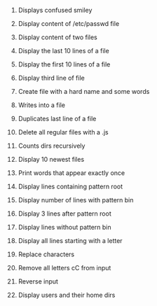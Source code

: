 

1.	Displays confused smiley

2.	Display content of /etc/passwd file

3.	Display content of two files

4.	Display the last 10 lines of a file

5.	Display the first 10 lines of a file

6.	Display third line of file

7.	Create file with a hard name and some words

8.	Writes into a file

9.	Duplicates last line of a file

10.	Delete all regular files with a .js

11.	Counts dirs recursively

12.	Display 10 newest files

13.	Print words that appear exactly once

14.	Display lines containing pattern root

15.	Display number of lines with pattern bin

16.	Display 3 lines after pattern root

17.	Display lines without pattern bin

18.	Display all lines starting with a letter

19.	Replace characters

20.	Remove all letters cC from input

21.	Reverse input

22.	Display users and their home dirs


